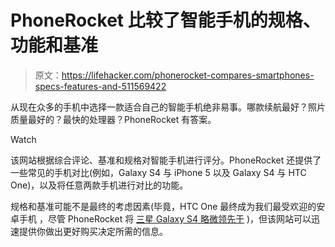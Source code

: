 # PhoneRocket 比较了智能手机的规格、功能和基准

> 原文：<https://lifehacker.com/phonerocket-compares-smartphones-specs-features-and-511569422>

从现在众多的手机中选择一款适合自己的智能手机绝非易事。哪款续航最好？照片质量最好的？最快的处理器？PhoneRocket 有答案。

Watch

该网站根据综合评论、基准和规格对智能手机进行评分。PhoneRocket 还提供了一些常见的手机对比(例如，Galaxy S4 与 iPhone 5 以及 Galaxy S4 与 HTC One)，以及将任意两款手机进行对比的功能。

规格和基准可能不是最终的考虑因素(毕竟，HTC One 最终成为我们最受欢迎的安卓手机 ，尽管 PhoneRocket 将 [三星 Galaxy S4 略微领先于](http://phonerocket.com/smartphones/Samsung-Galaxy-S4-vs-HTC-One) )，但该网站可以迅速提供你做出更好购买决定所需的信息。
